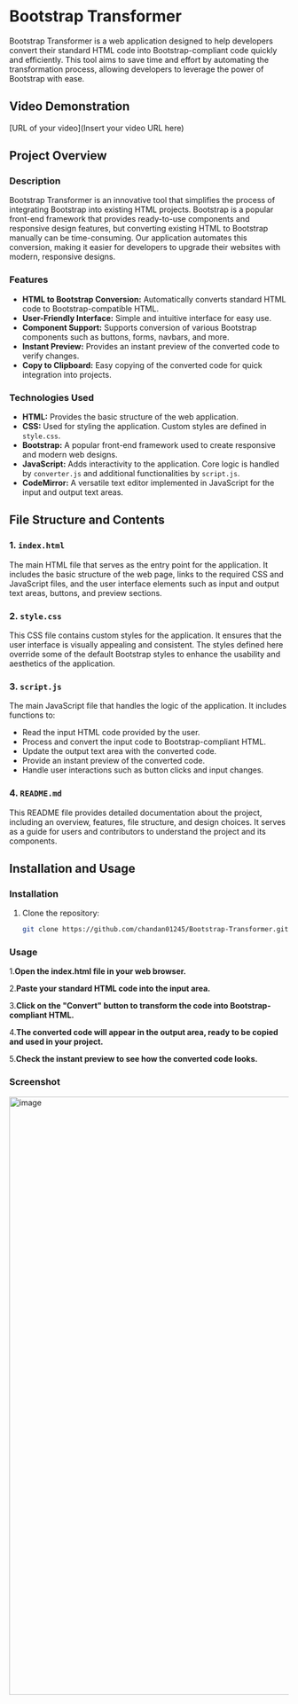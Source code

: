 # Bootstrap Transformer

Bootstrap Transformer is a web application designed to help developers convert their standard HTML code into Bootstrap-compliant code quickly and efficiently. This tool aims to save time and effort by automating the transformation process, allowing developers to leverage the power of Bootstrap with ease.

## Video Demonstration
[URL of your video](Insert your video URL here)

## Project Overview

### Description
Bootstrap Transformer is an innovative tool that simplifies the process of integrating Bootstrap into existing HTML projects. Bootstrap is a popular front-end framework that provides ready-to-use components and responsive design features, but converting existing HTML to Bootstrap manually can be time-consuming. Our application automates this conversion, making it easier for developers to upgrade their websites with modern, responsive designs.

### Features
- **HTML to Bootstrap Conversion:** Automatically converts standard HTML code to Bootstrap-compatible HTML.
- **User-Friendly Interface:** Simple and intuitive interface for easy use.
- **Component Support:** Supports conversion of various Bootstrap components such as buttons, forms, navbars, and more.
- **Instant Preview:** Provides an instant preview of the converted code to verify changes.
- **Copy to Clipboard:** Easy copying of the converted code for quick integration into projects.

### Technologies Used
- **HTML:** Provides the basic structure of the web application.
- **CSS:** Used for styling the application. Custom styles are defined in `style.css`.
- **Bootstrap:** A popular front-end framework used to create responsive and modern web designs.
- **JavaScript:** Adds interactivity to the application. Core logic is handled by `converter.js` and additional functionalities by `script.js`.
- **CodeMirror:** A versatile text editor implemented in JavaScript for the input and output text areas.

## File Structure and Contents

### 1. `index.html`
The main HTML file that serves as the entry point for the application. It includes the basic structure of the web page, links to the required CSS and JavaScript files, and the user interface elements such as input and output text areas, buttons, and preview sections.

### 2. `style.css`
This CSS file contains custom styles for the application. It ensures that the user interface is visually appealing and consistent. The styles defined here override some of the default Bootstrap styles to enhance the usability and aesthetics of the application.

### 3. `script.js`
The main JavaScript file that handles the logic of the application. It includes functions to:
- Read the input HTML code provided by the user.
- Process and convert the input code to Bootstrap-compliant HTML.
- Update the output text area with the converted code.
- Provide an instant preview of the converted code.
- Handle user interactions such as button clicks and input changes.

### 4. `README.md`
This README file provides detailed documentation about the project, including an overview, features, file structure, and design choices. It serves as a guide for users and contributors to understand the project and its components.

## Installation and Usage

### Installation
1. Clone the repository:
    
   ```bash
   git clone https://github.com/chandan01245/Bootstrap-Transformer.git

### Usage
1.**Open the index.html file in your web browser.**

2.**Paste your standard HTML code into the input area.**

3.**Click on the "Convert" button to transform the code into Bootstrap-compliant HTML.**

4.**The converted code will appear in the output area, ready to be copied and used in your project.**

5.**Check the instant preview to see how the converted code looks.**

### Screenshot

<img width="1079" alt="image" src="https://github.com/user-attachments/assets/a2d6688f-85ae-40de-8039-7bb4e372d783" />
